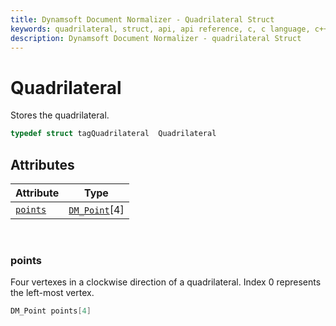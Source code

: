 ```yaml
---
title: Dynamsoft Document Normalizer - Quadrilateral Struct
keywords: quadrilateral, struct, api, api reference, c, c language, c++, cplusplus, ddn, documentation
description: Dynamsoft Document Normalizer - quadrilateral Struct
---
```


# Quadrilateral
Stores the quadrilateral.

```cpp
typedef struct tagQuadrilateral  Quadrilateral
```  

## Attributes
  
| Attribute | Type |
|---------- | ---- |
| [`points`](#points) | [`DM_Point`](dm-point.md)[4] |


&nbsp;

### points
Four vertexes in a clockwise direction of a quadrilateral. Index 0 represents the left-most vertex.

```cpp
DM_Point points[4]
```
